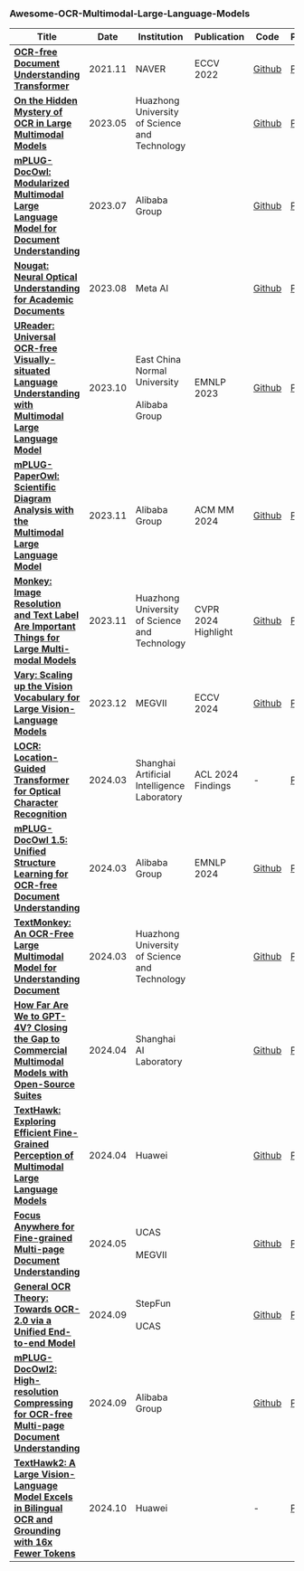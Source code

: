 ### Awesome-OCR-Multimodal-Large-Language-Models

|Title|Date|Institution|Publication|Code|Paper|
|---|---|---|---|---|---|
| **[OCR-free Document Understanding Transformer](https://arxiv.org/abs/2111.15664)**                                                               | 2021.11 | NAVER                                             | ECCV 2022           | [Github](https://github.com/clovaai/donut)                         | [Paper](https://arxiv.org/abs/2111.15664)     |
| **[On the Hidden Mystery of OCR in Large Multimodal Models](https://arxiv.org/abs/2305.07895)**                                                   | 2023.05 | Huazhong University of Science and Technology     |                     | [Github](https://github.com/Yuliang-Liu/MultimodalOCR)             | [Paper](https://arxiv.org/abs/2305.07895)     |
| **[mPLUG-DocOwl: Modularized Multimodal Large Language Model for Document Understanding](https://arxiv.org/abs/2307.02499)**                      | 2023.07 | Alibaba Group                                     |                     | [Github](https://github.com/X-PLUG/mPLUG-DocOwl)                   | [Paper](https://arxiv.org/abs/2307.02499)     |
| **[Nougat: Neural Optical Understanding for Academic Documents](https://arxiv.org/abs/2308.13418)**                                               | 2023.08 | Meta AI                                           |                     | [Github](https://github.com/facebookresearch/nougat)               | [Paper](https://arxiv.org/abs/2308.13418)     |
| **[UReader: Universal OCR-free Visually-situated Language Understanding with Multimodal Large Language Model](https://arxiv.org/abs/2310.05126)** | 2023.10 | East China Normal University<br><br>Alibaba Group | EMNLP 2023          | [Github](https://github.com/LukeForeverYoung/UReader)              | [Paper](https://arxiv.org/abs/2310.05126)     |
| **[mPLUG-PaperOwl: Scientific Diagram Analysis with the Multimodal Large Language Model](https://arxiv.org/abs/2311.18248)**                      | 2023.11 | Alibaba Group                                     | ACM MM 2024         | [Github](https://github.com/X-PLUG/mPLUG-DocOwl)                   | [Paper](https://arxiv.org/abs/2311.18248)     |
| **[Monkey: Image Resolution and Text Label Are Important Things for Large Multi-modal Models](https://arxiv.org/abs/2311.06607)**                 | 2023.11 | Huazhong University of Science and Technology     | CVPR 2024 Highlight | [Github](https://github.com/Yuliang-Liu/Monkey)                    | [Paper](https://arxiv.org/abs/2311.06607)     |
| **[Vary: Scaling up the Vision Vocabulary for Large Vision-Language Models](https://arxiv.org/abs/2312.06109)**                                   | 2023.12 | MEGVII                                            | ECCV 2024           | [Github](https://github.com/Ucas-HaoranWei/Vary)                   | [Paper](https://arxiv.org/abs/2312.06109)     |
| **[LOCR: Location-Guided Transformer for Optical Character Recognition](https://arxiv.org/abs/2403.02127)**                                       | 2024.03 | Shanghai Artificial Intelligence Laboratory       | ACL 2024 Findings   | -                                                                  | [Paper](https://arxiv.org/abs/2403.02127)     |
| **[mPLUG-DocOwl 1.5: Unified Structure Learning for OCR-free Document Understanding](https://arxiv.org/abs/2403.12895)**                          | 2024.03 | Alibaba Group                                     | EMNLP 2024          | [Github](https://github.com/X-PLUG/mPLUG-DocOwl)                   | [Paper](https://arxiv.org/abs/2403.12895)     |
| **[TextMonkey: An OCR-Free Large Multimodal Model for Understanding Document](https://arxiv.org/abs/2403.04473)**                                 | 2024.03 | Huazhong University of Science and Technology     |                     | [Github](https://github.com/Yuliang-Liu/Monkey)                    | [Paper](https://arxiv.org/abs/2403.04473)     |
| **[How Far Are We to GPT-4V? Closing the Gap to Commercial Multimodal Models with Open-Source Suites](https://arxiv.org/abs/2404.16821)**         | 2024.04 | Shanghai AI Laboratory                            |                     | [Github](https://github.com/OpenGVLab/InternVL)                    | [Paper](https://arxiv.org/abs/2404.16821)     |
| **[TextHawk: Exploring Efficient Fine-Grained Perception of Multimodal Large Language Models](https://arxiv.org/abs/2404.09204)**                 | 2024.04 | Huawei                                            |                     | [Github](https://github.com/yuyq96/TextHawk)                       | [Paper](https://arxiv.org/abs/2404.09204)     |
| **[Focus Anywhere for Fine-grained Multi-page Document Understanding](https://arxiv.org/abs/2405.14295)**                                         | 2024.05 | UCAS<br><br>MEGVII                                |                     | [Github](https://github.com/ucaslcl/Fox)                           | [Paper](https://arxiv.org/abs/2405.14295)     |
| **[General OCR Theory: Towards OCR-2.0 via a Unified End-to-end Model](https://arxiv.org/abs/2409.01704)**                                        | 2024.09 | StepFun<br><br>UCAS                               |                     | [Github](https://github.com/Ucas-HaoranWei/GOT-OCR2.0)             | [Paper](https://arxiv.org/abs/2409.01704)     |
| **[mPLUG-DocOwl2: High-resolution Compressing for OCR-free Multi-page Document Understanding](https://www.arxiv.org/abs/2409.03420)**             | 2024.09 | Alibaba Group                                     |                     | [Github](https://github.com/X-PLUG/mPLUG-DocOwl/tree/main/DocOwl2) | [Paper](https://www.arxiv.org/abs/2409.03420) |
| **[TextHawk2: A Large Vision-Language Model Excels in Bilingual OCR and Grounding with 16x Fewer Tokens](https://arxiv.org/abs/2410.05261)**      | 2024.10 | Huawei                                            |                     | -                                                                  | [Paper](https://arxiv.org/abs/2410.05261)     |

